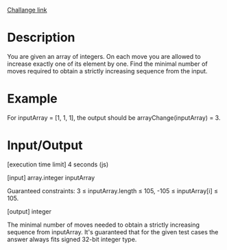 [Challange link](https://codefights.com/arcade/intro/level-4/xvkRbxYkdHdHNCKjg)

# Description
You are given an array of integers. On each move you are allowed to increase exactly one of its element by one. Find the minimal number of moves required to obtain a strictly increasing sequence from the input.

# Example

For inputArray = [1, 1, 1], the output should be
arrayChange(inputArray) = 3.

# Input/Output

[execution time limit] 4 seconds (js)

[input] array.integer inputArray

Guaranteed constraints:
3 ≤ inputArray.length ≤ 105,
-105 ≤ inputArray[i] ≤ 105.

[output] integer

The minimal number of moves needed to obtain a strictly increasing sequence from inputArray.
It's guaranteed that for the given test cases the answer always fits signed 32-bit integer type.
